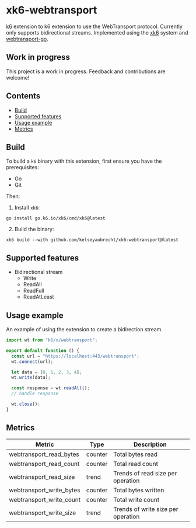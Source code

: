 # xk6-webtransport

[k6](https://github.com/grafana/k6) extension to k6 extension to use the WebTransport protocol. Currently only supports bidirectional streams.
Implemented using the [xk6](https://github.com/grafana/xk6) system and [webtransport-go](https://github.com/quic-go/webtransport-go).

## Work in progress

This project is a work in progress. Feedback and contributions are welcome!

## Contents

- [Build](#build)
- [Supported features](#supported-features)
- [Usage example](#usage-example)
- [Metrics](#metrics)

## Build

To build a `k6` binary with this extension, first ensure you have the prerequisites:

- Go
- Git

Then:

1. Install `xk6`:

```shell
go install go.k6.io/xk6/cmd/xk6@latest
```

2. Build the binary:

```shell
xk6 build --with github.com/kelseyaubrecht/xk6-webtransport@latest
```

## Supported features

- Bidirectional stream
  - Write
  - ReadAll
  - ReadFull
  - ReadAtLeast

## Usage example

An example of using the extension to create a bidirection stream.

```javascript
import wt from "k6/x/webtransport";

export default function () {
  const url = "https://localhost:443/webtransport";
  wt.connect(url);

  let data = [0, 1, 2, 3, 4];
  wt.write(data);

  const response = wt.readAll();
  // handle response

  wt.close();
}
```

## Metrics

| Metric                   | Type    | Description                        |
| ------------------------ | ------- | ---------------------------------- |
| webtransport_read_bytes  | counter | Total bytes read                   |
| webtransport_read_count  | counter | Total read count                   |
| webtransport_read_size   | trend   | Trends of read size per operation  |
| webtransport_write_bytes | counter | Total bytes written                |
| webtransport_write_count | counter | Total write count                  |
| webtransport_write_size  | trend   | Trends of write size per operation |
